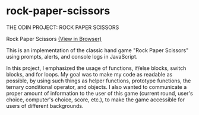# rock-paper-scissors

THE ODIN PROJECT: ROCK PAPER SCISSORS

Rock Paper Scissors <a href="https://christian-ortega.github.io/rock-paper-scissors/" target="_blank">(View in Browser)</a>

This is an implementation of the classic hand game "Rock Paper Scissors" using prompts, alerts, and console logs in JavaScript.

In this project, I emphasized the usage of functions, if/else blocks, switch blocks, and for loops. My goal was to make my code as readable as possible, by using such things as helper functions, prototype functions, the ternary conditional operator, and objects. I also wanted to communicate a proper amount of information to the user of this game (current round, user's choice, computer's choice, score, etc.), to make the game accessible for users of different backgrounds. 
